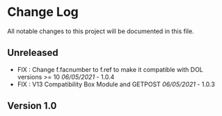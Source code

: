 # Change Log
All notable changes to this project will be documented in this file.

## Unreleased

- FIX : Change f.facnumber to f.ref to make it compatible with DOL versions >= 10 *06/05/2021* - 1.0.4
- FIX : V13 Compatibility Box Module and GETPOST *06/05/2021* - 1.0.3

## Version 1.0
